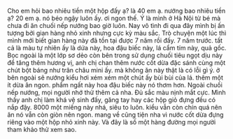 Cho em hỏi bao nhiêu tiền một hộp đấy ạ? là 40 em ạ. nướng bao nhiêu tiền ạ? 20 em ạ. nó béo ngậy luôn ấy. ơi ngon thế. Ý là mình ở Hà Nội từ bé mà chưa đi ăn chuối nếp nướng bao giờ luôn. Nay vô tình đi qua đây mình bị ấn tượng bởi gian hàng nhỏ xinh nhưng cực kỳ màu sắc. Trò chuyện một lúc thì mình mới biết gian hàng này đã tồn tại được 7 năm rồi đấy. 7 năm trước. tất cả là màu tự nhiên ấy là dứa này, hoa đậu biếc này, lá cẩm tím này, quả gốc. Bọc ngoài là một lớp sơ dẻo còn bên trong sử dụng chuối tiêu ngọt dịu này để tăng thêm hương vị, anh chị chan thêm nước cốt dừa đặc sánh cùng một chút bột báng như trân châu mini ấy. mà không ăn này thật là có lỗi gì ý. ở bên ngoài sẽ nướng kiểu hơi xém xém một chút ấy bùi bùi của lá. thêm một ít dừa ăn ngon. phẩm ngất này hoa đậu biếc này nó thơm hơn. Ngoài chuối nếp nướng, mọi người nhớ thử thêm cả nha. Đủ sắc màu nịnh mắt cực. Mình thấy anh chị làm khá vệ sinh đấy, găng tay hay các hộp giỏ đựng đều có nắp đậy. 8000 một miếng này nhá, siêu to luôn. kiểu vẫn còn chín quá nên ăn nó vẫn còn giòn nên ngon. mang về cũng tiện nha vì nước cốt dừa đựng riêng vào một hộp nhỏ xinh này. Và đây là số một hàng đường mọi người tham khảo thử xem sao.